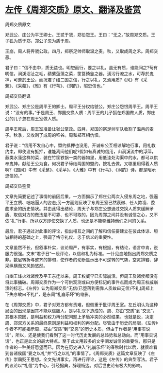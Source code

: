 # [左传《周郑交质》原文、翻译及鉴赏](https://www.vrrw.net/wx/13978.html)

周郑交质原文

郑武公、庄公为平王卿士。王贰于虢，郑伯怨王。王曰：“无之。”故周郑交质。王子狐为质于郑，郑公子忽为质于周。

王崩，周人将畀虢公政。四月，郑祭足帅师取温之麦。秋，又取成周之禾。周郑交恶。

君子曰：“信不由中，质无益也。明恕而行，要之以礼，虽无有质，谁能间之?苟有明信，涧溪沼沚之毛，蘋蘩蕰藻之菜，筐筥錡釜之器，潢污行潦之水，可荐於鬼神，可羞於王公，而况君子结二国之信，行之以礼，又焉用质?《风》有《采蘩》、《采蘋》，《雅》有《行苇》、《泂酌》，昭忠信也。”



周郑交质翻译

郑武公、郑庄公是周平王的卿士。周平王分权给虢公，郑庄公怨恨周平王。周平王说：“没有的事。”于是周王、郑国交换人质：周平王的儿子狐在郑国做人质，郑庄公的儿子忽在周王室做人质。

周平王死后，周王室准备让虢公掌政。四月，郑国的祭足帅军队收割了温邑的麦子。秋季，又收割了成周的稻谷。周和郑互相仇恨。

君子说：“信用不发自心中，盟约抵押也没用。开诚布公互相谅解地行事，用礼教约束，即使没有抵押，谁能离间他们呢?假如有真诚的信用，山涧溪流中的浮萍，蕨类水藻这样的菜，装在竹筐铁锅一类的器物里，用低洼处沟渠中的水，都可以供奉鬼神，献给王公为食，何况君子缔结两国的盟约，按礼去做，又哪里用得着人质啊?《国风》中有《采蘩》、《采苹》，《大雅》中有《行苇》、《泂酌》诗，都是昭示忠信的。”

周郑交质鉴赏

文章先简要记述了事情的前因后果，一方面揭示了郑庄公两次入侵东周之地，强逼平王立质、咄咄逼人的姿态;另一方面则反映了东周王室已然衰微、任人欺凌、委曲求全的历史情状。并由此得出结论，周天子与郑庄公想通过交换人质来缓解矛盾、取信对方的做法是不可靠、也不可取的，因为周郑之间并没有诚信之心，又不依“礼”行事，所以双方即使交换了人质，也还是不能够维持他们之间的关系。

最后，君子通过对此事的评论，指出相互之间的了解和信任要建立在彼此体谅、坦诚相待的基础之上，强调了恪守礼仪、忠于信义的重要性。

文章虽然不长，但叙事朴实，议论周严，有事实，有根据，有结论，语言中肯，说服力很强。文末“君子日”一段评论，以信和礼为标准。一针见血地指出周郑交质之非。数层转折与整齐的排旬，使作者的论断显示出不可逆转的气势，空灵排宕、辞采纵横而又风韵悠然。

自幽王烽火戏诸侯及平王东迁以来，周王权威早已实际崩溃。但周王及诸侯都没有将此事捅破。周郑交质作为一个可供观测或曰方便标记的事件点而成为周王权威崩溃的标志。《左传》认为周郑交质“无信(已堕落到需靠人质故曰无信)不礼(周郑上下失序故曰不礼)”，是东周“礼崩乐坏”的缩影。

在《周郑交质》中，君子对双方都有责难，但侧重于批评周王室。左丘明认为这种局面的出现是因其不能以信服人，是以礼驭下造成的。周、郑由“交质”到“交恶”，其根本原因，是利益和权力再分配问题上矛盾冲突的必然结果。也就是说，决定周、郑双方关系的最终原则是利益和权利的再分配。尽管由于历史的局限，《左传》作者不可能揭示周、郑由“交质”到“交恶”的历史本质，但由于作者是“用事实说话”，所以，还是使我们看到了这一时代历史发展的总趋势和总动向。而“用事实说话”，也正是此文的最大特点。至于此文用较多的文字阐发诚信的重要性，那只是作者的一种美好愿望而已，因为在历史进入“礼崩乐坏”的春秋时代以后，就很难看到各诸侯国“要之以礼”并“行之以礼”的事情了。《周郑交质》这篇文章反映了《左传》崇霸贬王思想。全文先讲事实，再进行评论，这是《左传》的典型写法。君子的议论以“礼信”为中心，引经据典，辞理畅达。对后世史论有极大的影响。

